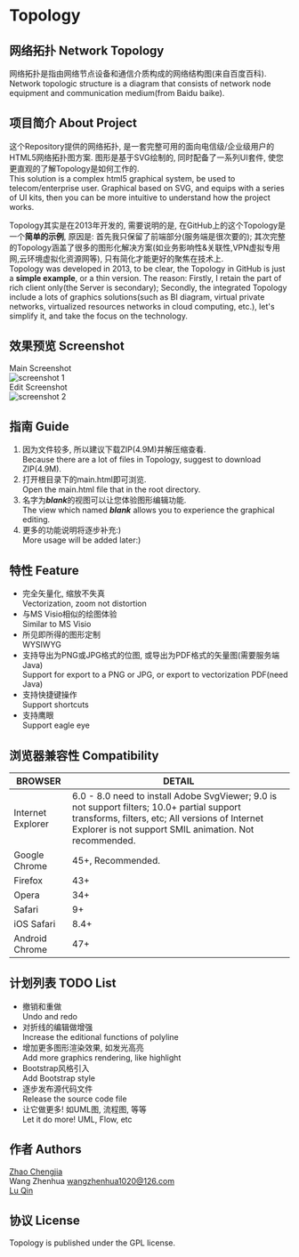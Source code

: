 # Topology
## 网络拓扑 Network Topology
网络拓扑是指由网络节点设备和通信介质构成的网络结构图(来自百度百科).  
Network topologic structure is a diagram that consists of network node equipment and communication medium(from Baidu baike).
## 项目简介 About Project
这个Repository提供的网络拓扑, 是一套完整可用的面向电信级/企业级用户的HTML5网络拓扑图方案. 图形是基于SVG绘制的, 同时配备了一系列UI套件, 使您更直观的了解Topology是如何工作的.  
This solution is a complex html5 graphical system, be used to telecom/enterprise user. Graphical based on SVG, and equips with a series of UI kits, then you can be more intuitive to understand how the project works.  
  

Topology其实是在2013年开发的, 需要说明的是, 在GitHub上的这个Topology是一个**简单的示例**, 原因是: 首先我只保留了前端部分(服务端是很次要的); 其次完整的Topology涵盖了很多的图形化解决方案(如业务影响性&关联性,VPN虚拟专用网,云环境虚拟化资源网等), 只有简化才能更好的聚焦在技术上.  
Topology was developed in 2013, to be clear, the Topology in GitHub is just a **simple example**, or a thin version. The reason: Firstly, I retain the part of rich client only(the Server is secondary); Secondly, the integrated Topology include a lots of graphics solutions(such as BI diagram, virtual private networks, virtualized resources networks in cloud computing, etc.), let's simplify it, and take the focus on the technology.  

## 效果预览 Screenshot
Main Screenshot  
![screenshot 1](https://github.com/zhaodabao/topology/raw/master/images/preview/preview1.png "Main Screenshot")  
Edit Screenshot  
![screenshot 2](https://github.com/zhaodabao/topology/raw/master/images/preview/preview2.png "Edit Screenshot")

## 指南 Guide
1. 因为文件较多, 所以建议下载ZIP(4.9M)并解压缩查看.  
   Because there are a lot of files in Topology, suggest to download ZIP(4.9M).
2. 打开根目录下的main.html即可浏览.  
   Open the main.html file that in the root directory.
3. 名字为***blank***的视图可以让您体验图形编辑功能.  
   The view which named ***blank*** allows you to experience the graphical editing.
4. 更多的功能说明将逐步补充:)  
   More usage will be added later:)

## 特性 Feature
* 完全矢量化, 缩放不失真  
  Vectorization, zoom not distortion
* 与MS Visio相似的绘图体验  
  Similar to MS Visio
* 所见即所得的图形定制  
  WYSIWYG
* 支持导出为PNG或JPG格式的位图, 或导出为PDF格式的矢量图(需要服务端Java)  
  Support for export to a PNG or JPG, or export to vectorization PDF(need Java)
* 支持快捷键操作  
  Support shortcuts
* 支持鹰眼  
  Support eagle eye

## 浏览器兼容性 Compatibility
BROWSER | DETAIL
------------ | -------------
Internet Explorer | 6.0 - 8.0 need to install Adobe SvgViewer; 9.0 is not support filters; 10.0+ partial support transforms, filters, etc; All versions of Internet Explorer is not support SMIL animation. Not recommended.
Google Chrome | 45+, Recommended.
Firefox | 43+
Opera | 34+
Safari | 9+
iOS Safari | 8.4+
Android Chrome | 47+

## 计划列表 TODO List
* 撤销和重做  
  Undo and redo
* 对折线的编辑做增强  
  Increase the editional functions of polyline
* 增加更多图形渲染效果, 如发光高亮  
  Add more graphics rendering, like highlight
* Bootstrap风格引入  
  Add Bootstrap style
* 逐步发布源代码文件  
  Release the source code file
* 让它做更多! 如UML图, 流程图, 等等  
  Let it do more! UML, Flow, etc

## 作者 Authors
[Zhao Chengjia](https://github.com/zhaodabao)  
Wang Zhenhua <wangzhenhua1020@126.com>  
[Lu Qin](https://github.com/luqin)

## 协议 License
Topology is published under the GPL license.
